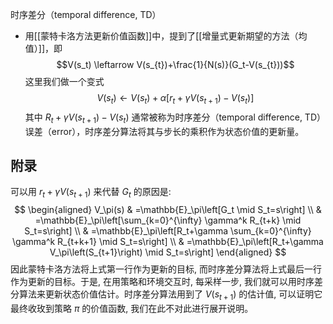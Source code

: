 时序差分（temporal difference, TD）
- 用[[蒙特卡洛方法更新价值函数]]中，提到了[[增量式更新期望的方法（均值）]]，即$$V(s_t) \leftarrow V(s_{t})+\frac{1}{N(s)}(G_t-V(s_{t}))$$这里我们做一个变式$$
V\left(s_t\right) \leftarrow V\left(s_t\right)+\alpha\left[r_t+\gamma V\left(s_{t+1}\right)-V\left(s_t\right)\right]
$$其中 $R_t+\gamma V\left(s_{t+1}\right)-V\left(s_t\right)$ 通常被称为时序差分（temporal difference, TD）误差（error），时序差分算法将其与步长的乘积作为状态价值的更新量。
## 附录
可以用 $r_t+\gamma V\left(s_{t+1}\right)$ 来代替 $G_t$ 的原因是:
$$
\begin{aligned}
V_\pi(s) & =\mathbb{E}_\pi\left[G_t \mid S_t=s\right] \\
& =\mathbb{E}_\pi\left[\sum_{k=0}^{\infty} \gamma^k R_{t+k} \mid S_t=s\right] \\
& =\mathbb{E}_\pi\left[R_t+\gamma \sum_{k=0}^{\infty} \gamma^k R_{t+k+1} \mid S_t=s\right] \\
& =\mathbb{E}_\pi\left[R_t+\gamma V_\pi\left(S_{t+1}\right) \mid S_t=s\right]
\end{aligned}
$$因此蒙特卡洛方法将上式第一行作为更新的目标, 而时序差分算法将上式最后一行作为更新的目标。于是, 在用策略和环境交互时, 每采样一步, 我们就可以用时序差分算法来更新状态价值估计。时序差分算法用到了 $V\left(s_{t+1}\right)$ 的估计值, 可以证明它最终收玫到策略 $\pi$ 的价值函数, 我们在此不对此进行展开说明。